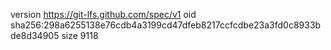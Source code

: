 version https://git-lfs.github.com/spec/v1
oid sha256:298a6255138e76cdb4a3199cd47dfeb8217ccfcdbe23a3fd0c8933bde8d34905
size 9118
